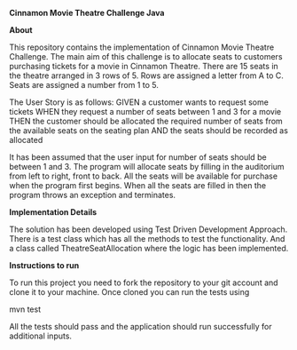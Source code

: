 **Cinnamon Movie Theatre Challenge Java**

**About**

This repository contains the implementation of Cinnamon Movie Theatre Challenge. 
The main aim of this challenge is to allocate seats to customers purchasing tickets for a movie in Cinnamon Theatre.
There are 15 seats in the theatre arranged in 3 rows of 5. Rows are assigned a letter from A to C. Seats are assigned a number from 1 to 5.

The User Story is as follows:
GIVEN a customer wants to request some tickets
WHEN they request a number of seats between 1 and 3 for a movie
THEN the customer should be allocated the required number of seats
from the available seats on the seating plan
AND the seats should be recorded as allocated

It has been assumed that the user input for number of seats should be between 1 and 3. 
The program will allocate seats by filling in the auditorium from left to right, front to back.
All the seats will be available for purchase when the program first begins. 
When all the seats are filled in then the program throws an exception and terminates.

**Implementation Details**

The solution has been developed using Test Driven Development Approach. 
There is a test class which has all the methods to test the functionality.
And a class called TheatreSeatAllocation where the logic has been implemented.

**Instructions to run**

To run this project you need to fork the repository to your git account and clone it to your machine. 
Once cloned you can run the tests using

mvn test

All the tests should pass and the application should run successfully for additional inputs.